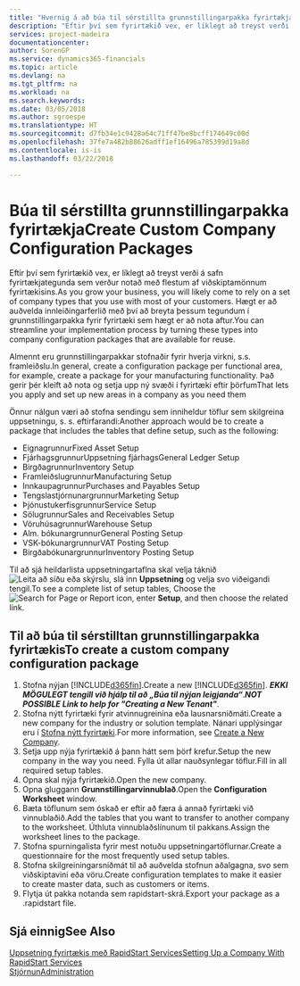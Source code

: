 ```yaml
---
title: "Hvernig á að búa til sérstillta grunnstillingarpakka fyrirtækja | Microsoft Docs"
description: "Eftir því sem fyrirtækið vex, er líklegt að treyst verði á safn fyrirtækjategunda sem verður notað með flestum af viðskiptamönnum fyrirtækisins. Hægt er að auðvelda innleiðingarferlið með því að breyta þessum tegundum í grunnstillingarpakka fyrir fyrirtæki sem hægt er að nota aftur."
services: project-madeira
documentationcenter: 
author: SorenGP
ms.service: dynamics365-financials
ms.topic: article
ms.devlang: na
ms.tgt_pltfrm: na
ms.workload: na
ms.search.keywords: 
ms.date: 03/05/2018
ms.author: sgroespe
ms.translationtype: HT
ms.sourcegitcommit: d7fb34e1c9428a64c71ff47be8bcff174649c00d
ms.openlocfilehash: 37fe7a482b88626adff1ef16496a785399d19a8d
ms.contentlocale: is-is
ms.lasthandoff: 03/22/2018

---
```

# <a name="create-custom-company-configuration-packages"></a><span data-ttu-id="0435e-104">Búa til sérstillta grunnstillingarpakka fyrirtækja</span><span class="sxs-lookup"><span data-stu-id="0435e-104">Create Custom Company Configuration Packages</span></span>
<span data-ttu-id="0435e-105">Eftir því sem fyrirtækið vex, er líklegt að treyst verði á safn fyrirtækjategunda sem verður notað með flestum af viðskiptamönnum fyrirtækisins.</span><span class="sxs-lookup"><span data-stu-id="0435e-105">As you grow your business, you will likely come to rely on a set of company types that you use with most of your customers.</span></span> <span data-ttu-id="0435e-106">Hægt er að auðvelda innleiðingarferlið með því að breyta þessum tegundum í grunnstillingarpakka fyrir fyrirtæki sem hægt er að nota aftur.</span><span class="sxs-lookup"><span data-stu-id="0435e-106">You can streamline your implementation process by turning these types into company configuration packages that are available for reuse.</span></span>  

<span data-ttu-id="0435e-107">Almennt eru grunnstillingarpakkar stofnaðir fyrir hverja virkni, s.s. framleiðslu.</span><span class="sxs-lookup"><span data-stu-id="0435e-107">In general, create a configuration package per functional area, for example, create a package for your manufacturing functionality.</span></span> <span data-ttu-id="0435e-108">Það gerir þér kleift að nota og setja upp ný svæði í fyrirtæki eftir þörfum</span><span class="sxs-lookup"><span data-stu-id="0435e-108">That lets you apply and set up new areas in a company as you need them</span></span>  

<span data-ttu-id="0435e-109">Önnur nálgun væri að stofna sendingu sem inniheldur töflur sem skilgreina uppsetningu, s. s. eftirfarandi:</span><span class="sxs-lookup"><span data-stu-id="0435e-109">Another approach would be to create a package that includes the tables that define setup, such as the following:</span></span>  

-   <span data-ttu-id="0435e-110">Eignagrunnur</span><span class="sxs-lookup"><span data-stu-id="0435e-110">Fixed Asset Setup</span></span>  
-   <span data-ttu-id="0435e-111">FjárhagsgrunnurUppsetning fjárhags</span><span class="sxs-lookup"><span data-stu-id="0435e-111">General Ledger Setup</span></span>  
-   <span data-ttu-id="0435e-112">Birgðagrunnur</span><span class="sxs-lookup"><span data-stu-id="0435e-112">Inventory Setup</span></span>  
-   <span data-ttu-id="0435e-113">Framleiðslugrunnur</span><span class="sxs-lookup"><span data-stu-id="0435e-113">Manufacturing Setup</span></span>  
-   <span data-ttu-id="0435e-114">Innkaupagrunnur</span><span class="sxs-lookup"><span data-stu-id="0435e-114">Purchases and Payables Setup</span></span>  
-   <span data-ttu-id="0435e-115">Tengslastjórnunargrunnur</span><span class="sxs-lookup"><span data-stu-id="0435e-115">Marketing Setup</span></span>  
-   <span data-ttu-id="0435e-116">Þjónustukerfisgrunnur</span><span class="sxs-lookup"><span data-stu-id="0435e-116">Service Setup</span></span>  
-   <span data-ttu-id="0435e-117">Sölugrunnur</span><span class="sxs-lookup"><span data-stu-id="0435e-117">Sales and Receivables Setup</span></span>  
-   <span data-ttu-id="0435e-118">Vöruhúsagrunnur</span><span class="sxs-lookup"><span data-stu-id="0435e-118">Warehouse Setup</span></span>  
-   <span data-ttu-id="0435e-119">Alm. bókunargrunnur</span><span class="sxs-lookup"><span data-stu-id="0435e-119">General Posting Setup</span></span>  
-   <span data-ttu-id="0435e-120">VSK-bókunargrunnur</span><span class="sxs-lookup"><span data-stu-id="0435e-120">VAT Posting Setup</span></span>  
-   <span data-ttu-id="0435e-121">Birgðabókunargrunnur</span><span class="sxs-lookup"><span data-stu-id="0435e-121">Inventory Posting Setup</span></span>  

<span data-ttu-id="0435e-122">Til að sjá heildarlista uppsetningartaflna skal velja táknið ![Leita að síðu eða skýrslu](media/ui-search/search_small.png "Leita að síðu eða skýrslutákni"), slá inn **Uppsetning** og velja svo viðeigandi tengil.</span><span class="sxs-lookup"><span data-stu-id="0435e-122">To see a complete list of setup tables, Choose the ![Search for Page or Report](media/ui-search/search_small.png "Search for Page or Report icon") icon, enter **Setup**, and then choose the related link.</span></span>  

## <a name="to-create-a-custom-company-configuration-package"></a><span data-ttu-id="0435e-123">Til að búa til sérstilltan grunnstillingarpakka fyrirtækis</span><span class="sxs-lookup"><span data-stu-id="0435e-123">To create a custom company configuration package</span></span>  
1.  <span data-ttu-id="0435e-124">Stofna nýjan [!INCLUDE[d365fin](includes/d365fin_md.md)].</span><span class="sxs-lookup"><span data-stu-id="0435e-124">Create a new [!INCLUDE[d365fin](includes/d365fin_md.md)].</span></span> <span data-ttu-id="0435e-125">***EKKI MÖGULEGT tengill við hjálp til að „Búa til nýjan leigjanda“***.</span><span class="sxs-lookup"><span data-stu-id="0435e-125">***NOT POSSIBLE Link to help for "Creating a New Tenant"***.</span></span>   
2.  <span data-ttu-id="0435e-126">Stofna nýtt fyrirtæki fyrir atvinnugreinina eða lausnarsniðmáti.</span><span class="sxs-lookup"><span data-stu-id="0435e-126">Create a new company for the industry or solution template.</span></span> <span data-ttu-id="0435e-127">Nánari upplýsingar eru í [Stofna nýtt fyrirtæki](admin-how-to-create-a-new-company.md).</span><span class="sxs-lookup"><span data-stu-id="0435e-127">For more information, see [Create a New Company](admin-how-to-create-a-new-company.md).</span></span>  
3.  <span data-ttu-id="0435e-128">Setja upp nýja fyrirtækið á þann hátt sem þörf krefur.</span><span class="sxs-lookup"><span data-stu-id="0435e-128">Setup the new company in the way you need.</span></span> <span data-ttu-id="0435e-129">Fylla út allar nauðsynlegar töflur.</span><span class="sxs-lookup"><span data-stu-id="0435e-129">Fill in all required setup tables.</span></span>  
4.  <span data-ttu-id="0435e-130">Opna skal nýja fyrirtækið.</span><span class="sxs-lookup"><span data-stu-id="0435e-130">Open the new company.</span></span>
5. <span data-ttu-id="0435e-131">Opna gluggann **Grunnstillingarvinnublað**.</span><span class="sxs-lookup"><span data-stu-id="0435e-131">Open the **Configuration Worksheet** window.</span></span>  
6.  <span data-ttu-id="0435e-132">Bæta töflunum sem óskað er eftir að færa á annað fyrirtæki við vinnublaðið.</span><span class="sxs-lookup"><span data-stu-id="0435e-132">Add the tables that you want to transfer to another company to the worksheet.</span></span> <span data-ttu-id="0435e-133">Úthluta vinnublaðslínunum til pakkans.</span><span class="sxs-lookup"><span data-stu-id="0435e-133">Assign the worksheet lines to the package.</span></span>  
7.  <span data-ttu-id="0435e-134">Stofna spurningalista fyrir mest notuðu uppsetningartöflurnar.</span><span class="sxs-lookup"><span data-stu-id="0435e-134">Create a questionnaire for the most frequently used setup tables.</span></span>  
8.  <span data-ttu-id="0435e-135">Stofna skilgreiningarsniðmát til að auðvelda stofnun aðalgagna, svo sem viðskiptavini eða vöru.</span><span class="sxs-lookup"><span data-stu-id="0435e-135">Create configuration templates to make it easier to create master data, such as customers or items.</span></span>  
9.  <span data-ttu-id="0435e-136">Flytja út pakka notanda sem rapidstart-skrá.</span><span class="sxs-lookup"><span data-stu-id="0435e-136">Export your package as a .rapidstart file.</span></span>  

## <a name="see-also"></a><span data-ttu-id="0435e-137">Sjá einnig</span><span class="sxs-lookup"><span data-stu-id="0435e-137">See Also</span></span>  
[<span data-ttu-id="0435e-138">Uppsetning fyrirtækis með RapidStart Services</span><span class="sxs-lookup"><span data-stu-id="0435e-138">Setting Up a Company With RapidStart Services</span></span>](admin-set-up-a-company-with-rapidstart.md)  
[<span data-ttu-id="0435e-139">Stjórnun</span><span class="sxs-lookup"><span data-stu-id="0435e-139">Administration</span></span>](admin-setup-and-administration.md)

